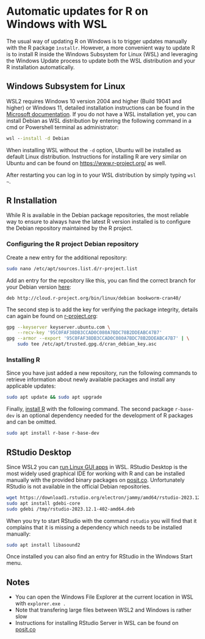 # Automatic updates for R on Windows with WSL

The usual way of updating R on Windows is to trigger updates manually with the R package ``ìnstallr``. However, a more convenient way to update R is to install R inside the Windows Subsystem for Linux (WSL) and leveraging the Windows Update process to update both the WSL distribution and your R installation automatically.

## Windows Subsystem for Linux

WSL2 requires Windows 10 version 2004 and higher (Build 19041 and higher) or Windows 11, detailed installation instructions can be found in the [Microsoft documentation](https://learn.microsoft.com/en-us/windows/wsl/install). If you do not have a WSL installation yet, you can install Debian as WSL distribution by entering the following command in a cmd or Powershell terminal as administrator:

```cmd
wsl --install -d Debian
```

When installing WSL without the ``-d`` option, Ubuntu will be installed as default Linux distribution. Instructions for installing R are very similar on Ubuntu and can be found on <https://www.r-project.org/> as well.

After restarting you can log in to your WSL distribution by simply typing ``wsl ~``.

## R Installation

While R is available in the Debian package repositories, the most reliable way to ensure to always have the latest R version installed is to configure the Debian repository maintained by the R project.

### Configuring the R project Debian repository

Create a new entry for the additional repository:

```bash
sudo nano /etc/apt/sources.list.d/r-project.list
```

Add an entry for the repository like this, you can find the correct branch for your Debian version [here](https://cran.r-project.org/bin/linux/debian/#supported-branches):

```text
deb http://cloud.r-project.org/bin/linux/debian bookworm-cran40/
```

The second step is to add the key for verifying the package integrity, details can again be found on [r-project.org](https://cran.r-project.org/bin/linux/debian/#secure-apt):

```bash
gpg --keyserver keyserver.ubuntu.com \
    --recv-key '95C0FAF38DB3CCAD0C080A7BDC78B2DDEABC47B7'
gpg --armor --export '95C0FAF38DB3CCAD0C080A7BDC78B2DDEABC47B7' | \
    sudo tee /etc/apt/trusted.gpg.d/cran_debian_key.asc
```

### Installing R

Since you have just added a new repository, run the following commands to retrieve information about newly available packages and install any applicable updates:

```bash
sudo apt update && sudo apt upgrade
```

Finally, [install R](https://cran.r-project.org/bin/linux/debian/#installation) with the following command. The second package ``r-base-dev`` is an optional dependency needed for the development of R packages and can be omitted.

```bash
sudo apt install r-base r-base-dev
```

## RStudio Desktop

Since WSL2 you can [run Linux GUI apps](https://learn.microsoft.com/en-us/windows/wsl/tutorials/gui-apps) in WSL. RStudio Desktop is the most widely used graphical IDE for working with R and can be installed manually with the provided binary packages on [posit.co](https://posit.co/download/rstudio-desktop/). Unfortunately RStudio is not available in the official Debian repositories.

```bash
wget https://download1.rstudio.org/electron/jammy/amd64/rstudio-2023.12.1-402-amd64.deb -P /tmp
sudo apt install gdebi-core
sudo gdebi /tmp/rstudio-2023.12.1-402-amd64.deb
```

When you try to start RStudio with the command ``rstudio`` you will find that it complains that it is missing a dependency which needs to be installed manually:

```bash
sudo apt install libasound2
```

Once installed you can also find an entry for RStudio in the Windows Start menu.

## Notes

* You can open the Windows File Explorer at the current location in WSL with ``explorer.exe .``
* Note that transfering large files between WSL2 and Windows is rather slow
* Instructions for installing RStudio Server in WSL can be found on [posit.co](https://support.posit.co/hc/en-us/articles/360049776974-Using-RStudio-Server-in-Windows-WSL2)
